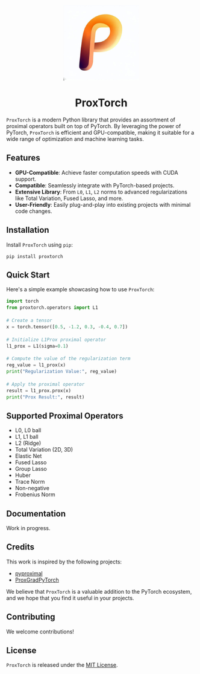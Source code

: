 <div align="center">

<img src="docs/source/proxtorch-logo.jpg" alt="drawing" width="200"/>

# ProxTorch

</div>

`ProxTorch` is a modern Python library that provides an assortment of proximal operators built on top of PyTorch. By leveraging the power of PyTorch, `ProxTorch` is efficient and GPU-compatible, making it suitable for a wide range of optimization and machine learning tasks.

## Features

- **GPU-Compatible**: Achieve faster computation speeds with CUDA support.
- **Compatible**: Seamlessly integrate with PyTorch-based projects.
- **Extensive Library**: From `L0`, `L1`, `L2` norms to advanced regularizations like Total Variation, Fused Lasso, and more.
- **User-Friendly**: Easily plug-and-play into existing projects with minimal code changes.

## Installation

Install `ProxTorch` using `pip`:

```
pip install proxtorch
```

## Quick Start

Here's a simple example showcasing how to use `ProxTorch`:

```python
import torch
from proxtorch.operators import L1

# Create a tensor
x = torch.tensor([0.5, -1.2, 0.3, -0.4, 0.7])

# Initialize L1Prox proximal operator
l1_prox = L1(sigma=0.1)

# Compute the value of the regularization term
reg_value = l1_prox(x)
print("Regularization Value:", reg_value)

# Apply the proximal operator
result = l1_prox.prox(x)
print("Prox Result:", result)

```

## Supported Proximal Operators

- L0, L0 ball
- L1, L1 ball
- L2 (Ridge)
- Total Variation (2D, 3D)
- Elastic Net
- Fused Lasso
- Group Lasso
- Huber
- Trace Norm
- Non-negative
- Frobenius Norm


## Documentation

Work in progress.

## Credits

This work is inspired by the following projects:

- [pyproximal](https://github.com/PyLops/pyproximal)
- [ProxGradPyTorch](https://github.com/KentonMurray/ProxGradPytorch)

We believe that `ProxTorch` is a valuable addition to the PyTorch ecosystem, and we hope that you find it useful in your projects.

## Contributing

We welcome contributions!

## License

`ProxTorch` is released under the [MIT License](link-to-license-file).
